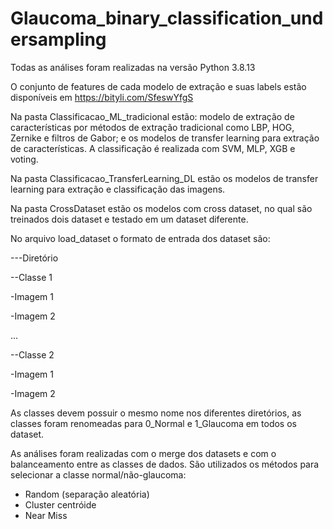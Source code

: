 # Glaucoma_binary_classification_undersampling

Todas as análises foram realizadas na versão Python 3.8.13

O conjunto de features de cada modelo de extração e suas labels estão disponíveis em https://bityli.com/SfeswYfgS

Na pasta Classificacao_ML_tradicional estão: modelo de extração de características por métodos de extração tradicional como LBP, HOG, Zernike e filtros de Gabor; 
e os modelos de transfer learning para extração de características. A classificação é realizada com SVM, MLP, XGB e voting.

Na pasta Classificacao_TransferLearning_DL estão os modelos de transfer learning para extração e classificação das imagens.

Na pasta CrossDataset estão os modelos com cross dataset, no qual são treinados dois dataset e testado em um dataset diferente.

No arquivo load_dataset o formato de entrada dos dataset são:

---Diretório 

--Classe 1 

-Imagem 1 

-Imagem 2

... 

--Classe 2 

-Imagem 1 

-Imagem 2



As classes devem possuir o mesmo nome nos diferentes diretórios, as classes foram renomeadas para 0_Normal e 1_Glaucoma em todos os dataset.

As análises foram realizadas com o merge dos datasets e com o balanceamento entre as classes de dados. 
São utilizados os métodos para selecionar a classe normal/não-glaucoma: 
- Random (separação aleatória) 
- Cluster centróide 
- Near Miss 

